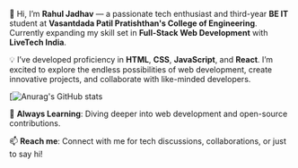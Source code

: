 

👋 Hi, I’m **Rahul Jadhav** — a passionate tech enthusiast and third-year **BE IT** student at **Vasantdada Patil Pratishthan's College of Engineering**. Currently expanding my skill set in **Full-Stack Web Development** with **LiveTech India**.

💡 I’ve developed proficiency in **HTML**, **CSS**, **JavaScript**, and **React**. I’m excited to explore the endless possibilities of web development, create innovative projects, and collaborate with like-minded developers.

[![Anurag's GitHub stats]( https://github-readme-stats.vercel.app/api?username=RAHULJADHAV-07&show_icons=true&hide=contribs,prs&cache_seconds=86400&theme=dark)

🌱 **Always Learning**: Diving deeper into web development and open-source contributions.

📫 **Reach me**: Connect with me for tech discussions, collaborations, or just to say hi!

 
